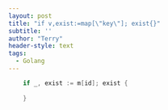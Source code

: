 ```yaml
---
layout: post
title: "if v,exist:=map[\"key\"]; exist{}"
subtitle: ''
author: "Terry"
header-style: text
tags:
  - Golang
---
```


```go
	if _, exist := m[id]; exist {
	
	}
 ```